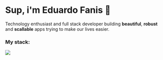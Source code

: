 # Sup, i'm Eduardo Fanis 👋
<p>
    Technology enthusiast and full stack developer building <strong>beautiful</strong>, <strong>robust</strong> and <strong>scallable</strong> apps trying to make our lives easier.
</p>

### My stack:
<a href="#">
    <img src="https://skillicons.dev/icons?i=go,dart,flutter,docker,neovim,git,figma&theme=dark" />
  </a>


